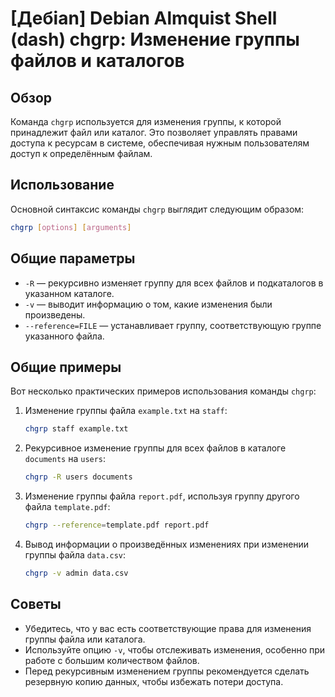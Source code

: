 # [Дебian] Debian Almquist Shell (dash) chgrp: Изменение группы файлов и каталогов

## Обзор
Команда `chgrp` используется для изменения группы, к которой принадлежит файл или каталог. Это позволяет управлять правами доступа к ресурсам в системе, обеспечивая нужным пользователям доступ к определённым файлам.

## Использование
Основной синтаксис команды `chgrp` выглядит следующим образом:

```bash
chgrp [options] [arguments]
```

## Общие параметры
- `-R` — рекурсивно изменяет группу для всех файлов и подкаталогов в указанном каталоге.
- `-v` — выводит информацию о том, какие изменения были произведены.
- `--reference=FILE` — устанавливает группу, соответствующую группе указанного файла.

## Общие примеры
Вот несколько практических примеров использования команды `chgrp`:

1. Изменение группы файла `example.txt` на `staff`:
   ```bash
   chgrp staff example.txt
   ```

2. Рекурсивное изменение группы для всех файлов в каталоге `documents` на `users`:
   ```bash
   chgrp -R users documents
   ```

3. Изменение группы файла `report.pdf`, используя группу другого файла `template.pdf`:
   ```bash
   chgrp --reference=template.pdf report.pdf
   ```

4. Вывод информации о произведённых изменениях при изменении группы файла `data.csv`:
   ```bash
   chgrp -v admin data.csv
   ```

## Советы
- Убедитесь, что у вас есть соответствующие права для изменения группы файла или каталога.
- Используйте опцию `-v`, чтобы отслеживать изменения, особенно при работе с большим количеством файлов.
- Перед рекурсивным изменением группы рекомендуется сделать резервную копию данных, чтобы избежать потери доступа.